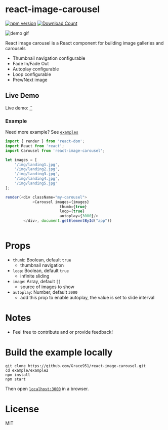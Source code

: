 # react-image-carousel 

[![npm version](https://badge.fury.io/js/react-image-carousel.svg)](https://www.npmjs.com/package/react-image-carousel)
[![Download Count](http://img.shields.io/npm/dm/react-image-carousel.svg?style=flat)](https://www.npmjs.com/package/react-image-carousel)

![demo gif](https://github.com/Grace951/react-image-carousel/tree/master/example/example2/screenshot.png)

React image carousel is a React component for building image galleries and carousels
* Thumbnail navigation configurable
* Fade In/Fade Out
* Autoplay configurable
* Loop configurable
* Prev/Next image

## Live Demo 
Live demo: [``]()



### Example
Need more example? See [`examples`](https://github.com/Grace951/react-image-carousel/tree/master/example)
```js
import { render } from 'react-dom';
import React from 'react';
import Carousel from 'react-image-carousel';

let images = [
	'/img/landing1.jpg',
	'/img/landing2.jpg',
	'/img/landing3.jpg',
	'/img/landing4.jpg',
	'/img/landing5.jpg'
];

render(<div className="my-carousel">
			<Carousel images={images} 
						thumb={true}
						loop={true}
						autoplay={3000}/>
		</div>, document.getElementById("app"))
		
```

# Props

* `thumb`: Boolean, default `true`
    * thumbnail navigation
* `loop`: Boolean, default `true`
  * infinite sliding
* `image`: Array, default `[]`
   * source of images to show
* `autoplay`: Number, default `3000`
   * add this prop to enable autoplay, the value is set to slide interval

# Notes
* Feel free to contribute and or provide feedback!   

# Build the example locally

```
git clone https://github.com/Grace951/react-image-carousel.git
cd example/example2
npm install
npm start
```

Then open [`localhost:3000`](http://localhost:3000) in a browser.


# License

MIT
